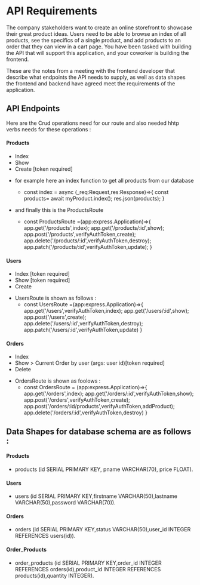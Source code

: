 # API Requirements
The company stakeholders want to create an online storefront to showcase their great product ideas. Users need to be able to browse an index of all products, see the specifics of a single product, and add products to an order that they can view in a cart page. You have been tasked with building the API that will support this application, and your coworker is building the frontend.

These are the notes from a meeting with the frontend developer that describe what endpoints the API needs to supply, as well as data shapes the frontend and backend have agreed meet the requirements of the application. 

## API Endpoints
Here are the Crud operations need for our route and also needed hhtp verbs needs for these operations :
#### Products
- Index 
- Show
- Create [token required]

* for example here an index function to get all products from our database 
  * const index = async (_req:Request,res:Response)=>{
    const products= await myProduct.index();
    res.json(products);
}

* and finally this is the ProductsRoute
  * const ProductsRoute =(app:express.Application)=>{
    app.get('/products',index);
    app.get('/products/:id',show);
    app.post('/products',verifyAuthToken,create);
    app.delete('/products/:id',verifyAuthToken,destroy);
    app.patch('/products/:id',verifyAuthToken,update);
}
#### Users
- Index [token required]
- Show [token required]
- Create 

* UsersRoute is shown as follows :
  * const UsersRoute =(app:express.Application)=>{
    app.get('/users',verifyAuthToken,index);
    app.get('/users/:id',show);
    app.post('/users',create);
    app.delete('/users/:id',verifyAuthToken,destroy);
    app.patch('/users/:id',verifyAuthToken,update)
}

#### Orders
- Index
- Show > Current Order by user (args: user id)[token required]
- Delete

* OrdersRoute is shown as foolows : 
  * const OrdersRoute = (app:express.Application)=>{
    app.get('/orders',index);
    app.get('/orders/:id',verifyAuthToken,show);
    app.post('/orders',verifyAuthToken,create);
    app.post('/orders/:id/products',verifyAuthToken,addProduct);
    app.delete('/orders/:id',verifyAuthToken,destroy)
}
  

## Data Shapes for database schema are as follows :
#### Products
* products (id SERIAL PRIMARY KEY, pname VARCHAR(70), price FLOAT).

#### Users
* users (id SERIAL PRIMARY KEY,firstname VARCHAR(50),lastname VARCHAR(50),password VARCHAR(70)).

#### Orders
* orders (id SERIAL PRIMARY KEY,status VARCHAR(50),user_id INTEGER REFERENCES users(id)).

#### Order_Products
* order_products (id SERIAL PRIMARY KEY,order_id INTEGER REFERENCES orders(id),product_id INTEGER REFERENCES products(id),quantity INTEGER).

